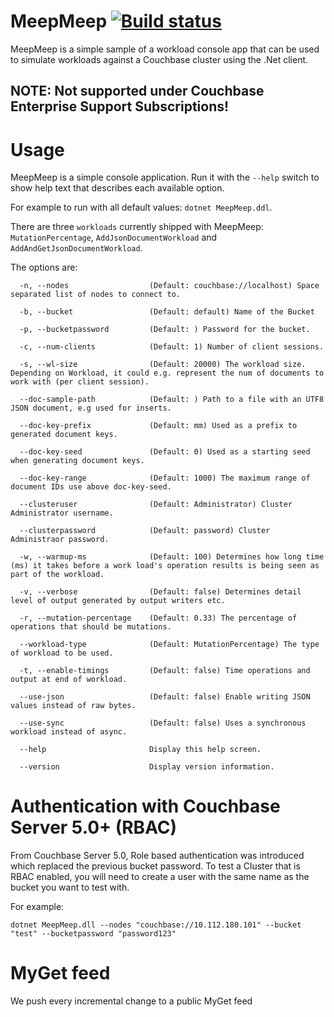 # MeepMeep [![Build status](https://ci.appveyor.com/api/projects/status/yxxv2cmrgdocbr9j/branch/master?svg=true)](https://ci.appveyor.com/project/Couchbase/meep-meep/branch/master)

MeepMeep is a simple sample of a workload console app that can be used to simulate workloads against a Couchbase cluster using the .Net client.

## NOTE: Not supported under Couchbase Enterprise Support Subscriptions! ##

# Usage
MeepMeep is a simple console application. Run it with the `--help` switch to show help text that describes each available option.

For example to run with all default values:
`dotnet MeepMeep.ddl`.

There are three `workloads` currently shipped with MeepMeep: `MutationPercentage`, `AddJsonDocumentWorkload` and  `AddAndGetJsonDocumentWorkload`.


The options are:
```
  -n, --nodes                  (Default: couchbase://localhost) Space separated list of nodes to connect to.

  -b, --bucket                 (Default: default) Name of the Bucket

  -p, --bucketpassword         (Default: ) Password for the bucket.

  -c, --num-clients            (Default: 1) Number of client sessions.

  -s, --wl-size                (Default: 20000) The workload size. Depending on Workload, it could e.g. represent the num of documents to work with (per client session).

  --doc-sample-path            (Default: ) Path to a file with an UTF8 JSON document, e.g used for inserts.

  --doc-key-prefix             (Default: mm) Used as a prefix to generated document keys.

  --doc-key-seed               (Default: 0) Used as a starting seed when generating document keys.

  --doc-key-range              (Default: 1000) The maximum range of document IDs use above doc-key-seed.

  --clusteruser                (Default: Administrator) Cluster Administrator username.

  --clusterpassword            (Default: password) Cluster Administraor password.

  -w, --warmup-ms              (Default: 100) Determines how long time (ms) it takes before a work load's operation results is being seen as part of the workload.

  -v, --verbose                (Default: false) Determines detail level of output generated by output writers etc.

  -r, --mutation-percentage    (Default: 0.33) The percentage of operations that should be mutations.

  --workload-type              (Default: MutationPercentage) The type of workload to be used.

  -t, --enable-timings         (Default: false) Time operations and output at end of workload.

  --use-json                   (Default: false) Enable writing JSON values instead of raw bytes.

  --use-sync                   (Default: false) Uses a synchronous workload instead of async.

  --help                       Display this help screen.

  --version                    Display version information.
```

# Authentication with Couchbase Server 5.0+ (RBAC)

From Couchbase Server 5.0, Role based authentication was introduced which replaced the previous bucket password. To test a Cluster that is RBAC enabled, you will need to create a user with the same name as the bucket you want to test with.

For example:
```
dotnet MeepMeep.dll --nodes "couchbase://10.112.180.101" --bucket "test" --bucketpassword "password123"
```

# MyGet feed
We push every incremental change to a public MyGet feed
